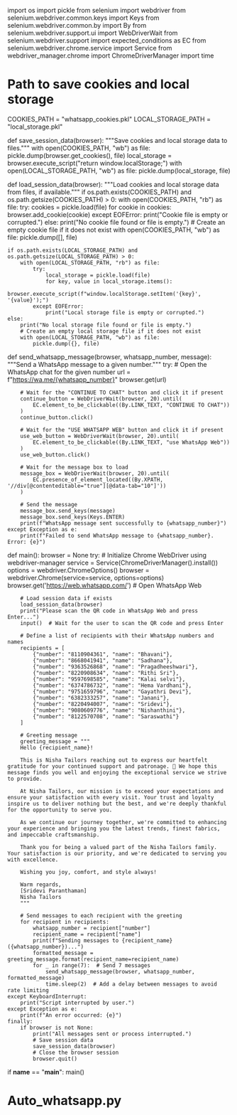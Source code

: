 import os
import pickle
from selenium import webdriver
from selenium.webdriver.common.keys import Keys
from selenium.webdriver.common.by import By
from selenium.webdriver.support.ui import WebDriverWait
from selenium.webdriver.support import expected_conditions as EC
from selenium.webdriver.chrome.service import Service
from webdriver_manager.chrome import ChromeDriverManager
import time

# Path to save cookies and local storage
COOKIES_PATH = "whatsapp_cookies.pkl"
LOCAL_STORAGE_PATH = "local_storage.pkl"

def save_session_data(browser):
    """Save cookies and local storage data to files."""
    with open(COOKIES_PATH, "wb") as file:
        pickle.dump(browser.get_cookies(), file)
    local_storage = browser.execute_script("return window.localStorage;")
    with open(LOCAL_STORAGE_PATH, "wb") as file:
        pickle.dump(local_storage, file)

def load_session_data(browser):
    """Load cookies and local storage data from files, if available."""
    if os.path.exists(COOKIES_PATH) and os.path.getsize(COOKIES_PATH) > 0:
        with open(COOKIES_PATH, "rb") as file:
            try:
                cookies = pickle.load(file)
                for cookie in cookies:
                    browser.add_cookie(cookie)
            except EOFError:
                print("Cookie file is empty or corrupted.")
    else:
        print("No cookie file found or file is empty.")
        # Create an empty cookie file if it does not exist
        with open(COOKIES_PATH, "wb") as file:
            pickle.dump([], file)

    if os.path.exists(LOCAL_STORAGE_PATH) and os.path.getsize(LOCAL_STORAGE_PATH) > 0:
        with open(LOCAL_STORAGE_PATH, "rb") as file:
            try:
                local_storage = pickle.load(file)
                for key, value in local_storage.items():
                    browser.execute_script(f"window.localStorage.setItem('{key}', '{value}');")
            except EOFError:
                print("Local storage file is empty or corrupted.")
    else:
        print("No local storage file found or file is empty.")
        # Create an empty local storage file if it does not exist
        with open(LOCAL_STORAGE_PATH, "wb") as file:
            pickle.dump({}, file)

def send_whatsapp_message(browser, whatsapp_number, message):
    """Send a WhatsApp message to a given number."""
    try:
        # Open the WhatsApp chat for the given number
        url = f"https://wa.me/{whatsapp_number}"
        browser.get(url)

        # Wait for the "CONTINUE TO CHAT" button and click it if present
        continue_button = WebDriverWait(browser, 20).until(
            EC.element_to_be_clickable((By.LINK_TEXT, "CONTINUE TO CHAT"))
        )
        continue_button.click()

        # Wait for the "USE WHATSAPP WEB" button and click it if present
        use_web_button = WebDriverWait(browser, 20).until(
            EC.element_to_be_clickable((By.LINK_TEXT, "use WhatsApp Web"))
        )
        use_web_button.click()

        # Wait for the message box to load
        message_box = WebDriverWait(browser, 20).until(
            EC.presence_of_element_located((By.XPATH, '//div[@contenteditable="true"][@data-tab="10"]'))
        )

        # Send the message
        message_box.send_keys(message)
        message_box.send_keys(Keys.ENTER)
        print(f"WhatsApp message sent successfully to {whatsapp_number}")
    except Exception as e:
        print(f"Failed to send WhatsApp message to {whatsapp_number}. Error: {e}")

def main():
    browser = None
    try:
        # Initialize Chrome WebDriver using webdriver-manager
        service = Service(ChromeDriverManager().install())
        options = webdriver.ChromeOptions()
        browser = webdriver.Chrome(service=service, options=options)
        browser.get('https://web.whatsapp.com/')  # Open WhatsApp Web

        # Load session data if exists
        load_session_data(browser)
        print("Please scan the QR code in WhatsApp Web and press Enter...")
        input()  # Wait for the user to scan the QR code and press Enter

        # Define a list of recipients with their WhatsApp numbers and names
        recipients = [
            {"number": "8110904361", "name": "Bhavani"},
            {"number": "8668041941", "name": "Sadhana"},
            {"number": "9363526868", "name": "Pragadheeshwari"},
            {"number": "8220908634", "name": "Rithi Sri"},
            {"number": "9597698585", "name": "Kalai selvi"},
            {"number": "6374786732", "name": "Hema Vardhani"},
            {"number": "9751659796", "name": "Gayathri Devi"},
            {"number": "6382333257", "name": "Janani"},
            {"number": "8220494007", "name": "Sridevi"},
            {"number": "9080609776", "name": "Nishanthini"},
            {"number": "8122570708", "name": "Saraswathi"}
        ]

        # Greeting message
        greeting_message = """
        Hello {recipient_name}!

        This is Nisha Tailors reaching out to express our heartfelt gratitude for your continued support and patronage. 🌟 We hope this message finds you well and enjoying the exceptional service we strive to provide.

        At Nisha Tailors, our mission is to exceed your expectations and ensure your satisfaction with every visit. Your trust and loyalty inspire us to deliver nothing but the best, and we're deeply thankful for the opportunity to serve you.

        As we continue our journey together, we're committed to enhancing your experience and bringing you the latest trends, finest fabrics, and impeccable craftsmanship.

        Thank you for being a valued part of the Nisha Tailors family. Your satisfaction is our priority, and we're dedicated to serving you with excellence.

        Wishing you joy, comfort, and style always!

        Warm regards,
        [Sridevi Paranthaman]
        Nisha Tailors
        """

        # Send messages to each recipient with the greeting
        for recipient in recipients:
            whatsapp_number = recipient["number"]
            recipient_name = recipient["name"]
            print(f"Sending messages to {recipient_name} ({whatsapp_number})...")
            formatted_message = greeting_message.format(recipient_name=recipient_name)
            for _ in range(7):  # Send 7 messages
                send_whatsapp_message(browser, whatsapp_number, formatted_message)
                time.sleep(2)  # Add a delay between messages to avoid rate limiting
    except KeyboardInterrupt:
        print("Script interrupted by user.")
    except Exception as e:
        print(f"An error occurred: {e}")
    finally:
        if browser is not None:
            print("All messages sent or process interrupted.")
            # Save session data
            save_session_data(browser)
            # Close the browser session
            browser.quit()

if __name__ == "__main__":
    main()
# Auto_whatsapp.py
